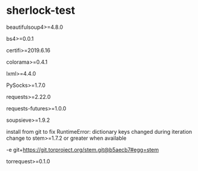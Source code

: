 # sherlock-test

beautifulsoup4>=4.8.0

bs4>=0.0.1

certifi>=2019.6.16

colorama>=0.4.1

lxml>=4.4.0

PySocks>=1.7.0

requests>=2.22.0

requests-futures>=1.0.0

soupsieve>=1.9.2

install from git to fix RuntimeError: dictionary keys changed during iteration
change to stem>=1.7.2 or greater when available

-e git+https://git.torproject.org/stem.git@b5aecb7#egg=stem

torrequest>=0.1.0

